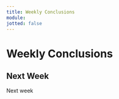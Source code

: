 ```yaml
---
title: Weekly Conclusions
module:
jotted: false
---
```


# Weekly Conclusions


## Next Week

Next week

